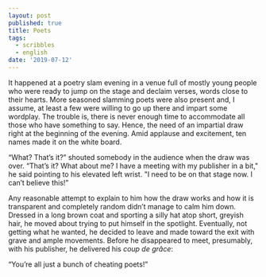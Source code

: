 ```yaml
---
layout: post
published: true
title: Poets
tags:
  - scribbles
  - english
date: '2019-07-12'
---
```


It happened at a poetry slam evening in a venue full of mostly young people who were ready to jump on the stage and declaim verses, words close to their hearts. More seasoned slamming poets were also present and, I assume, at least a few were willing to go up there and impart some wordplay. The trouble is, there is never enough time to accommodate all those who have something to say. Hence, the need of an impartial draw right at the beginning of the evening. Amid applause and excitement, ten names made it on the white board.  

“What? That’s it?” shouted somebody in the audience when the draw was over. “That’s it? What about me? I have a meeting with my publisher in a bit," he said pointing to his elevated left wrist. "I need to be on that stage now. I can’t believe this!”  

Any reasonable attempt to explain to him how the draw works and how it is transparent and completely random didn’t manage to calm him down. Dressed in a long brown coat and sporting a silly hat atop short, greyish hair, he moved about trying to put himself in the spotlight. Eventually, not getting what he wanted, he decided to leave and made toward the exit with grave and ample movements. Before he disappeared to meet, presumably, with his publisher, he delivered his _coup de grâce_:  

“You’re all just a bunch of cheating poets!”  
